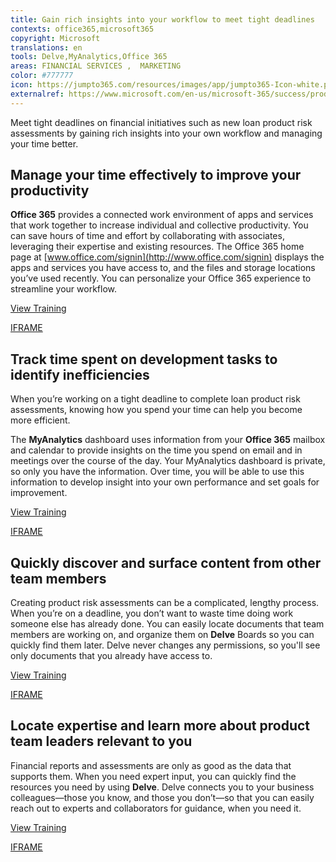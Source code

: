 ```yaml
---
title: Gain rich insights into your workflow to meet tight deadlines
contexts: office365,microsoft365
copyright: Microsoft
translations: en
tools: Delve,MyAnalytics,Office 365
areas: FINANCIAL SERVICES ,  MARKETING
color: #777777
icon: https://jumpto365.com/resources/images/app/jumpto365-Icon-white.png
externalref: https://www.microsoft.com/en-us/microsoft-365/success/productivitylibrary/gain-rich-insights-into-your-workflow-to-meet-tight-deadlines
---
```

Meet tight deadlines on financial initiatives such as new loan product risk assessments by gaining rich insights into your own workflow and managing your time better.


## Manage your time effectively to improve your productivity

**Office 365** provides a connected work environment of apps and services that work together to increase individual and collective productivity. You can save hours of time and effort by collaborating with associates, leveraging their expertise and existing resources. The Office 365 home page at [www.office.com/signin](http://www.office.com/signin) displays the apps and services you have access to, and the files and storage locations you’ve used recently. You can personalize your Office 365 experience to streamline your workflow. 

[View Training](https://support.office.com/article/Personalize-your-Office-365-experience-eb34a21b-52fa-4fbf-a8d5-146132242985)

[IFRAME](https://www.microsoft.com/en-us/videoplayer/embed/RE1TwWc)

## Track time spent on development tasks to identify inefficiencies

When you’re working on a tight deadline to complete loan product risk assessments, knowing how you spend your time can help you become more efficient.

The **MyAnalytics** dashboard uses information from your **Office 365** mailbox and calendar to provide insights on the time you spend on email and in meetings over the course of the day. Your MyAnalytics dashboard is private, so only you have the information. Over time, you will be able to use this information to develop insight into your own performance and set goals for improvement.

[View Training](https://support.office.com/article/Learn-more-about-the-way-you-work-with-Microsoft-MyAnalytics-23462129-e512-40ee-acad-d968916c31b8)

[IFRAME](https://www.microsoft.com/en-us/videoplayer/embed/RE1TrEN)

## Quickly discover and surface content from other team members

Creating product risk assessments can be a complicated, lengthy process. When you’re on a deadline, you don’t want to waste time doing work someone else has already done. You can easily locate documents that team members are working on, and organize them on **Delve** Boards so you can quickly find them later. Delve never changes any permissions, so you'll see only documents that you already have access to.

[View Training](https://support.office.com/article/Group-and-share-documents-in-Office-Delve-da0c5804-01ef-4edd-8b87-e576b19bef3e)

[IFRAME](https://www.microsoft.com/en-us/videoplayer/embed/RE1TrEK)

## Locate expertise and learn more about product team leaders relevant to you

Financial reports and assessments are only as good as the data that supports them. When you need expert input, you can quickly find the resources you need by using **Delve**. Delve connects you to your business colleagues—those you know, and those you don’t—so that you can easily reach out to experts and collaborators for guidance, when you need it.

[View Training](https://support.office.com/article/Connect-and-collaborate-in-Office-Delve-46f92806-b52c-4187-b60e-b3bf8d25f73e)

[IFRAME](https://www.microsoft.com/en-us/videoplayer/embed/RE1TwTh)


